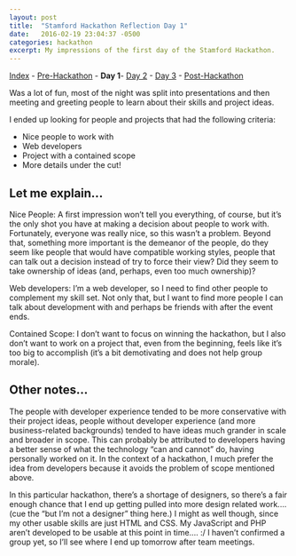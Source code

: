 ```yaml
---
layout: post
title:  "Stamford Hackathon Reflection Day 1"
date:   2016-02-19 23:04:37 -0500
categories: hackathon
excerpt: My impressions of the first day of the Stamford Hackathon.
---
```

[Index](../../../../hackathon/2016/02/23/hackathon-index.html) - [Pre-Hackathon](../../../../hackathon/2016/02/18/hackathon-day-0.html) - **Day 1**- [Day 2](../../../../hackathon/2016/02/20/hackathon-day-2.html) - [Day 3](../../../../hackathon/2016/02/21/hackathon-day-3.html) - [Post-Hackathon](../../../../hackathon/2016/02/23/hackathon-post.html)

Was a lot of fun, most of the night was split into presentations and then meeting and greeting people to learn about their skills and project ideas.

I ended up looking for people and projects that had the following criteria:

* Nice people to work with
* Web developers
* Project with a contained scope
* More details under the cut!

## Let me explain...
Nice People: A first impression won’t tell you everything, of course, but it’s the only shot you have at making a decision about people to work with. Fortunately, everyone was really nice, so this wasn’t a problem. Beyond that, something more important is the demeanor of the people, do they seem like people that would have compatible working styles, people that can talk out a decision instead of try to force their view? Did they seem to take ownership of ideas (and, perhaps, even too much ownership)?

Web developers: I’m a web developer, so I need to find other people to complement my skill set. Not only that, but I want to find more people I can talk about development with and perhaps be friends with after the event ends.

Contained Scope: I don’t want to focus on winning the hackathon, but I also don’t want to work on a project that, even from the beginning, feels like it’s too big to accomplish (it’s a bit demotivating and does not help group morale).

## Other notes...
The people with developer experience tended to be more conservative with their project ideas, people without developer experience (and more business-related backgrounds) tended to have ideas much grander in scale and broader in scope. This can probably be attributed to developers having a better sense of what the technology “can and cannot” do, having personally worked on it. In the context of a hackathon, I much prefer the idea from developers because it avoids the problem of scope mentioned above.

In this particular hackathon, there’s a shortage of designers, so there’s a fair enough chance that I end up getting pulled into more design related work.... (cue the “but I’m not a designer” thing here.) I might as well though, since my other usable skills are just HTML and CSS. My JavaScript and PHP aren’t developed to be usable at this point in time.... :/  I haven’t confirmed a group yet, so I’ll see where I end up tomorrow after team meetings.
